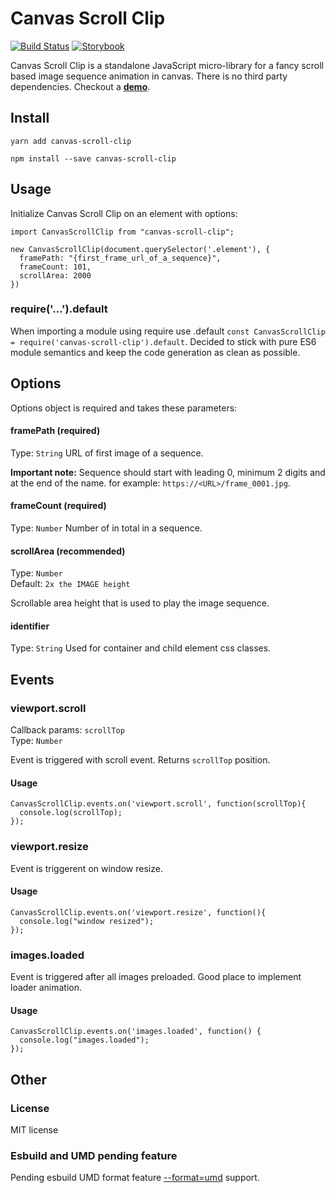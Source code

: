# Canvas Scroll Clip
[![Build Status](https://github.com/m5kr1pka/canvas-scroll-clip/actions/workflows/build.yml/badge.svg)](https://github.com/m5kr1pka/canvas-scroll-clip/actions/workflows/build.yml) [![Storybook](https://cdn.jsdelivr.net/gh/storybookjs/brand@main/badge/badge-storybook.svg)](https://m5kr1pka.github.io/canvas-scroll-clip/)


Canvas Scroll Clip is a standalone JavaScript micro-library for a fancy scroll based image sequence animation in canvas. There is no third party dependencies. Checkout a **[demo](https://m5kr1pka.github.io/canvas-scroll-clip/)**.

## Install
```
yarn add canvas-scroll-clip
```
```
npm install --save canvas-scroll-clip
```

## Usage
Initialize Canvas Scroll Clip on an element with options:

```
import CanvasScrollClip from "canvas-scroll-clip";

new CanvasScrollClip(document.querySelector('.element'), {
  framePath: "{first_frame_url_of_a_sequence}",
  frameCount: 101,
  scrollArea: 2000
})
```

### require('...').default
When importing a module using require use .default `const CanvasScrollClip = require('canvas-scroll-clip').default`. Decided to stick with pure ES6 module semantics and keep the code generation as clean as possible.

## Options
Options object is required and takes these parameters:

#### framePath (required)
Type: ```String```
URL of first image of a sequence.

**Important note:** Sequence should start with leading 0, minimum 2 digits and at the end of the name. for example: ```https://<URL>/frame_0001.jpg```. 

#### frameCount (required)
Type: ```Number```
Number of in total in a sequence.

#### scrollArea (recommended)
Type: ```Number```<br>
Default: ```2x the IMAGE height```

Scrollable area height that is used to play the image sequence.

#### identifier
Type: ```String```
Used for container and child element css classes.

## Events

### viewport.scroll
Callback params: ```scrollTop```<br/>
Type: ```Number```

Event is triggered with scroll event. Returns ```scrollTop``` position.

#### Usage

```
CanvasScrollClip.events.on('viewport.scroll', function(scrollTop){
  console.log(scrollTop);
});
```

### viewport.resize
Event is triggerent on window resize.

#### Usage
```
CanvasScrollClip.events.on('viewport.resize', function(){
  console.log("window resized");
});
```

### images.loaded
Event is triggered after all images preloaded. Good place to implement loader animation.

#### Usage
```
CanvasScrollClip.events.on('images.loaded', function() {
  console.log("images.loaded");
});
```

## Other

### License
MIT license

### Esbuild and UMD pending feature
Pending esbuild UMD format feature [--format=umd](https://github.com/evanw/esbuild/issues/507) support.
